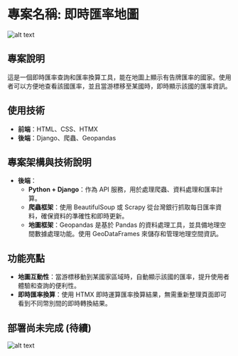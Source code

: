 # 專案名稱: 即時匯率地圖

![alt text](static/image/image.png)


## 專案說明
這是一個即時匯率查詢和匯率換算工具，能在地圖上顯示有告牌匯率的國家。使用者可以方便地查看該國匯率，並且當游標移至某國時，即時顯示該國的匯率資訊。

## 使用技術
- **前端**：HTML、CSS、HTMX
- **後端**：Django、爬蟲、Geopandas

## 專案架構與技術說明
- **後端**：
  - **Python + Django**：作為 API 服務，用於處理爬蟲、資料處理和匯率計算。
  - **爬蟲框架**：使用 BeautifulSoup 或 Scrapy 從台灣銀行抓取每日匯率資料，確保資料的準確性和即時更新。
  - **地圖框架**：Geopandas 是基於 Pandas 的資料處理工具，並具備地理空間數據處理功能。使用 GeoDataFrames 來儲存和管理地理空間資訊。

## 功能亮點
- **地圖互動性**：當游標移動到某國家區域時，自動顯示該國的匯率，提升使用者體驗和查詢的便利性。
- **即時匯率換算**：使用 HTMX 即時運算匯率換算結果，無需重新整理頁面即可看到不同幣別間的即時轉換結果。

## 部署尚未完成 (待續)

![alt text](static/image/nginx.png)